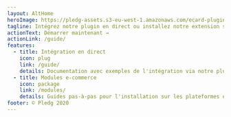 ```yaml
---
layout: AltHome
heroImage: https://pledg-assets.s3-eu-west-1.amazonaws.com/ecard-plugin-doc/logo_pledg%401x.png
tagline: Intégrez notre plugin en direct ou installez notre extension sur une plateforme e-commerce
actionText: Démarrer maintenant →
actionLink: /guide/
features:
  - title: Intégration en direct
    icon: plug
    link: /guide/
    details: Documentation avec exemples de l'intégration via notre plugin Javascript
  - title: Modules e-commerce
    icon: package
    link: /modules/
    details: Guides pas-à-pas pour l'installation sur les plateformes e-commerce
footer: © Pledg 2020
---
```

